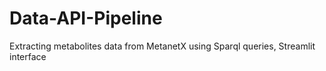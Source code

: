 # Data-API-Pipeline
Extracting metabolites data from MetanetX using Sparql queries, Streamlit interface
